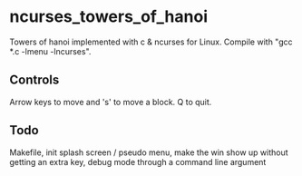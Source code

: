# ncurses_towers_of_hanoi
Towers of hanoi implemented with c & ncurses for Linux. Compile with "gcc *.c -lmenu -lncurses".

## Controls
Arrow keys to move and 's' to move a block. Q to quit.

## Todo
Makefile,
init splash screen / pseudo menu,
make the win show up without getting an extra key,
debug mode through a command line argument
